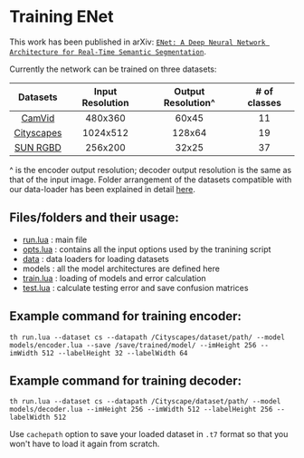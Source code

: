 # Training ENet

This work has been published in arXiv: [`ENet: A Deep Neural Network Architecture for Real-Time Semantic Segmentation`](https://arxiv.org/abs/1606.02147).

Currently the network can be trained on three datasets:

| Datasets | Input Resolution | Output Resolution^ | # of classes |
|:--------:|:----------------:|:------------------:|:------------:|
| [CamVid](http://mi.eng.cam.ac.uk/research/projects/VideoRec/CamVid/) | 480x360 | 60x45 | 11 |
| [Cityscapes](https://www.cityscapes-dataset.com/) | 1024x512 | 128x64 | 19 |
| [SUN RGBD](http://rgbd.cs.princeton.edu/) | 256x200 | 32x25 | 37 |

^ is the encoder output resolution; decoder output resolution is the same as that of the input image. Folder arrangement of the datasets compatible with our data-loader has been explained in detail [here](data/README.md).

## Files/folders and their usage:

* [run.lua](run.lua)    : main file
* [opts.lua](opts.lua)  : contains all the input options used by the tranining script
* [data](data)          : data loaders for loading datasets
* models                : all the model architectures are defined here
* [train.lua](train.lua) : loading of models and error calculation
* [test.lua](test.lua)  : calculate testing error and save confusion matrices

## Example command for training encoder:

```
th run.lua --dataset cs --datapath /Cityscapes/dataset/path/ --model models/encoder.lua --save /save/trained/model/ --imHeight 256 --imWidth 512 --labelHeight 32 --labelWidth 64
```

## Example command for training decoder:

```
th run.lua --dataset cs --datapath /Cityscape/dataset/path/ --model models/decoder.lua --imHeight 256 --imWidth 512 --labelHeight 256 --labelWidth 512
```

Use `cachepath` option to save your loaded dataset in `.t7` format so that you won't have to load it again from scratch.
